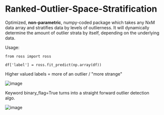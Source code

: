 # Ranked-Outlier-Space-Stratification

Optimized, **non-parametric**, numpy-coded package which takes any NxM data array and stratifies data by levels of outlierness. It will dynamically determine the amount of outlier strata by itself, depending on the underlying data. 

Usage:
```
from ross import ross

df['label'] = ross.fit_predict(np.array(df))
```
Higher valued labels = more of an outlier / "more strange"

![image](https://user-images.githubusercontent.com/47681284/117406023-b8fa4100-aec9-11eb-8806-5a43d76a600c.png)

Keyword binary_flag=True turns into a straight forward outlier detection algo.

![image](https://user-images.githubusercontent.com/47681284/117404897-feb60a00-aec7-11eb-9287-ca05f56ad6d9.png)



